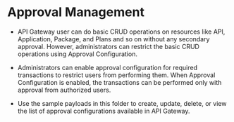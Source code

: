 # Approval Management

* API Gateway user can do basic CRUD operations on resources like API, Application, Package, and Plans and so on without any secondary approval. However, administrators can restrict the basic CRUD operations using Approval Configuration.

* Administrators can enable approval configuration for required transactions to restrict users from performing them. When Approval Configuration is enabled, the transactions can be performed only with approval from authorized users.

* Use the sample payloads in this folder to create, update, delete, or view the list of approval configurations available in API Gateway.